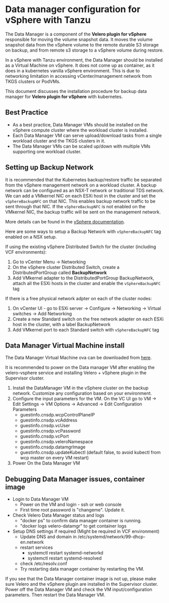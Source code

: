 # Data manager configuration for vSphere with Tanzu

The Data Manager is a component of the **Velero plugin for vSphere** responsible for moving the volume snapshot data. It moves the volume snapshot data from the vSphere volume to the remote durable S3 storage on backup, and from remote s3 storage to a vSphere volume during restore.

In a vSphere with Tanzu environment, the Data Manager should be installed as a Virtual Machine on vSphere. It does not come up as container, as it does in a kubernetes vanilla vSphere environment. This is due to networking limitation in accessing vCenter/management network from TKGS clusters or PodVMs.

This document discusses the installation procedure for backup data manager for **Velero plugin for vSphere** with kubernetes.

## Best Practice


- As a best practice, Data Manager VMs should be installed on the vSphere compute cluster where the workload cluster is installed.
- Each Data Manager VM can serve upload/download tasks from a single workload cluster and the TKGS clusters in it.
- The Data Manager VMs can be scaled up/down with multiple VMs supporting one workload cluster.

## Setting up Backup Network

It is recommended that the Kubernetes backup/restore traffic be separated from the vSphere management network on a workload cluster. A backup network can be configured as an NSX-T network or traditional TDS network. We can add a VMkernel NIC on each ESXi host in the cluster and set the ```vSphereBackupNFC``` on that NIC. This enables backup network traffic to be sent through that NIC. If the ```vSphereBackupNFC``` is not enabled on the VMkernel NIC, the backup traffic will be sent on the management network.

More details can be found in the [vSphere documentation](https://docs.vmware.com/en/VMware-vSphere/8.0/vsphere-networking/GUID-7BC73116-C4A6-411D-8A32-AD5B7A3D5493.html).

Here are some ways to setup a Backup Network with ```vSphereBackupNFC``` tag enabled on a NSX setup.

If using the existing vSphere Distributed Switch for the cluster (including VCF environments):

1. Go to vCenter Menu -> Networking
2. On the vSphere cluster Distributed Switch, create a DistributedPortGroup called **BackupNetwork**
3. Add VMkernel adapter to the DistributedPortGroup BackupNetwork, attach all the ESXi hosts in the cluster and enable the ```vSphereBackupNFC``` tag

If there is a free physical network adpter on each of the cluster nodes:

1. On vCenter UI - go to ESXi server -> Configure -> Networking -> Virtual switches -> Add Networking
2. Create a new Standard switch on the free network adapter on each ESXi host in the cluster, with a label BackupNetwork
3. Add VMkernel port to each Standard switch with ```vSphereBackupNFC``` tag

## Data Manager Virtual Machine install

The Data Manager Virtual Machine ova can be downloaded from [here](https://vsphere-velero-datamgr.s3-us-west-1.amazonaws.com/datamgr-ob-17253392-photon-3-release-1.1.ova).

It is recommended to power on the Data manager VM after enabling the velero-vsphere service and installing Velero + vSphere plugin in the Supervisor cluster.

1. Install the DataManager VM in the vSphere cluster on the backup network. Customize any configuration based on your environment.
2. Configure the input parameters for the VM. On the VC UI go to VM -> Edit Settings -> VM Options -> Advanced -> Edit Configuration Parameters
   - guestinfo.cnsdp.wcpControlPlaneIP
   - guestinfo.cnsdp.vcAddress
   - guestinfo.cnsdp.vcUser
   - guestinfo.cnsdp.vcPassword
   - guestinfo.cnsdp.vcPort
   - guestinfo.cnsdp.veleroNamespace
   - guestinfo.cnsdp.datamgrImage
   - guestinfo.cnsdp.updateKubectl (default false, to avoid kubectl from wcp master on every VM restart)
3. Power On the Data Manager VM

## Debugging Data Manager issues, container image

- Login to Data Manager VM
  - Power on the VM and login - ssh or web console
  - First time root password is "changeme". Update it.
- Check Velero Data Manager status and logs
  - "docker ps" to confirm data manager container is running.
  - "docker logs velero-datamgr" to get container logs
- Setup DNS settings if required (Might be required in VCF environment)
  - Update DNS and domain in /etc/systemd/network/99-dhcp-en.network
  - restart services
    - systemctl restart systemd-networkd
    - systemctl restart systemd-resolved
  - check /etc/resolv.conf
  - Try restarting data manager container by restarting the VM.
  
If you see that the Data Manager container image is not up, please make sure Velero and the vSphere plugin are installed in the Supervisor cluster. Power off the Data Manager VM and check the VM input/configuration parameters. Then restart the Data Manager VM.

